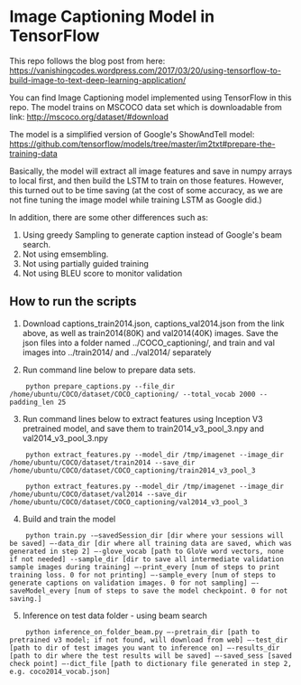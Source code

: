 # Image Captioning Model in TensorFlow

This repo follows the blog post from here: 
https://vanishingcodes.wordpress.com/2017/03/20/using-tensorflow-to-build-image-to-text-deep-learning-application/

You can find Image Captioning model implemented using TensorFlow in this repo. The model trains on MSCOCO data set which is downloadable from link: 
http://mscoco.org/dataset/#download

The model is a simplified version of Google's ShowAndTell model: https://github.com/tensorflow/models/tree/master/im2txt#prepare-the-training-data

Basically, the model will extract all image features and save in numpy arrays to local first, and then build the LSTM to train on those features. However, this turned out to be time saving (at the cost of some accuracy, as we are not fine tuning the image model while training LSTM as Google did.)

In addition, there are some other differences such as: 
1. Using greedy Sampling to generate caption instead of Google's beam search. 
2. Not using emsembling. 
3. Not using partially guided training 
4. Not using BLEU score to monitor validation 

## How to run the scripts

1. Download captions_train2014.json, captions_val2014.json from the link above, as well as train2014(80K) and val2014(40K) images. Save the json files into a folder named ../COCO_captioning/, and train and val images into ../train2014/ and ../val2014/ separately

2. Run command line below to prepare data sets. 
```shell
    python prepare_captions.py --file_dir /home/ubuntu/COCO/dataset/COCO_captioning/ --total_vocab 2000 --padding_len 25
```
3. Run command lines below to extract features using Inception V3 pretrained model, and save them to train2014_v3_pool_3.npy and val2014_v3_pool_3.npy
```shell
    python extract_features.py --model_dir /tmp/imagenet --image_dir /home/ubuntu/COCO/dataset/train2014 --save_dir     /home/ubuntu/COCO/dataset/COCO_captioning/train2014_v3_pool_3 

    python extract_features.py --model_dir /tmp/imagenet --image_dir /home/ubuntu/COCO/dataset/val2014 --save_dir /home/ubuntu/COCO/dataset/COCO_captioning/val2014_v3_pool_3 
```
4. Build and train the model 
```shell
    python train.py -–savedSession_dir [dir where your sessions will be saved] –-data_dir [dir where all training data are saved, which was generated in step 2] –-glove_vocab [path to GloVe word vectors, none if not needed] --sample_dir [dir to save all intermediate validation sample images during training] –-print_every [num of steps to print training loss. 0 for not printing] –-sample_every [num of steps to generate captions on validation images. 0 for not sampling] –-saveModel_every [num of steps to save the model checkpoint. 0 for not saving.]
```
5. Inference on test data folder - using beam search
```shell
    python inference_on_folder_beam.py –-pretrain_dir [path to pretrained v3 model; if not found, will download from web] –-test_dir [path to dir of test images you want to inference on] –-results_dir [path to dir where the test results will be saved] –-saved_sess [saved check point] –-dict_file [path to dictionary file generated in step 2, e.g. coco2014_vocab.json]
```
